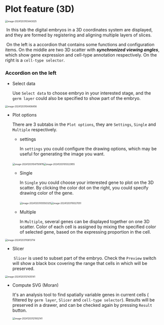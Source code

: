 # Plot feature (3D)

<img src="https://pic-md-1259550128.cos.ap-nanjing.myqcloud.com/image-20241203103443025.png" alt="image-20241203103443025" style="zoom:50%;" />

​	In this tab the digital embryos in a 3D coordinates system are displayed, and they are formed by registering and aligning multiple layers of slices.

​	On the left is a accordion that contains some functions and configuration items.  On the middle are two 3D scatter with ***synchronized viewing angles***, which show gene expression and cell-type annotation respectively. On the right is a `cell-type selector`.

### Accordion on the left

- Select data

  Use  `Select data` to choose embryo in your interested stage, and the `germ layer` could also be specified to show part of the embryo.

<img src="https://pic-md-1259550128.cos.ap-nanjing.myqcloud.com/image-20241203104406456.png" alt="image-20241203104406456" style="zoom:50%;" />



- Plot options

  There are 3 subtabs in the `Plot options`, they are `Settings`, `Single` and `Multiple` respectively.

  - settings

    In `settings` you could configure the drawing options, which may be useful for generating the image you want.

  ​                                   <img src="https://pic-md-1259550128.cos.ap-nanjing.myqcloud.com/image-20241203104750979.png" alt="image-20241203104750979" style="zoom:50%;" /><img src="https://pic-md-1259550128.cos.ap-nanjing.myqcloud.com/image-20241203105322955.png" alt="image-20241203105322955" style="zoom:50%;" />

  - Single

    In `Single` you could choose your interested gene to plot on the 3D scatter. By clicking the color dot on the right, you could specify drawing color of the gene.

    ​                              <img src="https://pic-md-1259550128.cos.ap-nanjing.myqcloud.com/image-20241203105550325.png" alt="image-20241203105550325" style="zoom:50%;" /><img src="https://pic-md-1259550128.cos.ap-nanjing.myqcloud.com/image-20241203110027051.png" alt="image-20241203110027051" style="zoom:50%;" />

  - Multiple

    In `Multiple`, several genes can be displayed together on one 3D scatter. Color of each cell is assigned by mixing the specified color of selected gene, based on the expressing proportion in the cell.

<img src="https://pic-md-1259550128.cos.ap-nanjing.myqcloud.com/image-20241203110813714.png" alt="image-20241203110813714" style="zoom:50%;" />

- Slicer

  ​	`Slicer` is used to subset part of the embryo. Check the `Preview` switch will show a black box  covering the range that cells in which will be preserved.

<img src="https://pic-md-1259550128.cos.ap-nanjing.myqcloud.com/image-20241203121435141.png" alt="image-20241203121435141" style="zoom:50%;" />



- Compute SVG (Moran)

  It's an analysis tool to find spatially variable genes in current cells ( filtered by `germ layer`, `Slicer` and `cell-type selector`). Results will be preserved in a drawer, and can be checked again by pressing `Result` button.

  <img src="https://pic-md-1259550128.cos.ap-nanjing.myqcloud.com/image-20241203121932141.png" alt="image-20241203121932141" style="zoom:50%;" />

